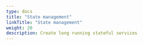 ```yaml
---
type: docs
title: "State management"
linkTitle: "State management"
weight: 20
description: Create long running stateful services
---
```


